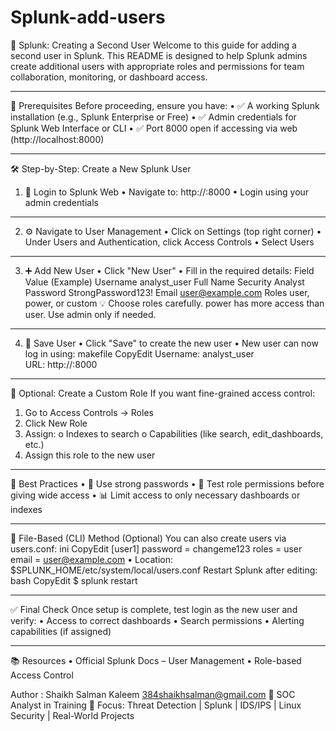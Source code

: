 # Splunk-add-users
👤 Splunk: Creating a Second User
Welcome to this guide for adding a second user in Splunk. This README is designed to help Splunk admins create additional users with appropriate roles and permissions for team collaboration, monitoring, or dashboard access.
________________________________________
📌 Prerequisites
Before proceeding, ensure you have:
•	✅ A working Splunk installation (e.g., Splunk Enterprise or Free)
•	✅ Admin credentials for Splunk Web Interface or CLI
•	✅ Port 8000 open if accessing via web (http://localhost:8000)
________________________________________
🛠️ Step-by-Step: Create a New Splunk User
1. 🔐 Login to Splunk Web
•	Navigate to: http://<your-splunk-ip>:8000
•	Login using your admin credentials
________________________________________
2. ⚙️ Navigate to User Management
•	Click on Settings (top right corner)
•	Under Users and Authentication, click Access Controls
•	Select Users
________________________________________
3. ➕ Add New User
•	Click "New User"
•	Fill in the required details:
Field	Value (Example)
Username	analyst_user
Full Name	Security Analyst
Password	StrongPassword123!
Email	user@example.com
Roles	user, power, or custom
💡 Choose roles carefully. power has more access than user. Use admin only if needed.
________________________________________
4. 💾 Save User
•	Click "Save" to create the new user
•	New user can now log in using:
makefile
CopyEdit
Username: analyst_user  
URL: http://<your-splunk-ip>:8000
________________________________________
🔄 Optional: Create a Custom Role
If you want fine-grained access control:
1.	Go to Access Controls → Roles
2.	Click New Role
3.	Assign:
o	Indexes to search
o	Capabilities (like search, edit_dashboards, etc.)
4.	Assign this role to the new user
________________________________________
🚨 Best Practices
•	🔑 Use strong passwords
•	🧪 Test role permissions before giving wide access
•	📊 Limit access to only necessary dashboards or indexes
________________________________________
📁 File-Based (CLI) Method (Optional)
You can also create users via users.conf:
ini
CopyEdit
[user1]
password = changeme123
roles = user
email = user@example.com
•	Location: $SPLUNK_HOME/etc/system/local/users.conf
Restart Splunk after editing:
bash
CopyEdit
$ splunk restart
________________________________________
✅ Final Check
Once setup is complete, test login as the new user and verify:
•	Access to correct dashboards
•	Search permissions
•	Alerting capabilities (if assigned)
________________________________________
📚 Resources
•	Official Splunk Docs – User Management
•	Role-based Access Control

Author : Shaikh Salman Kaleem
384shaikhsalman@gmail.com
🎯 SOC Analyst in Training
🔐 Focus: Threat Detection | Splunk | IDS/IPS | Linux Security | Real-World Projects
